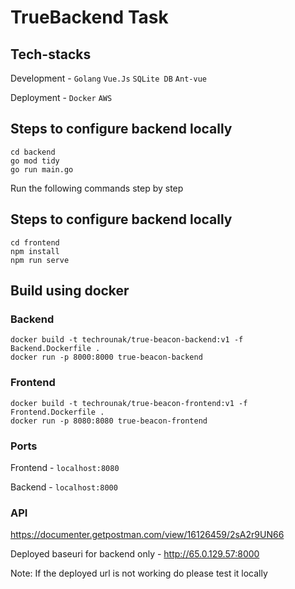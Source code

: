 #  TrueBackend Task

## Tech-stacks 
Development - `Golang` `Vue.Js` `SQLite DB` `Ant-vue`

Deployment - `Docker` `AWS` 
## Steps to configure backend locally

```
cd backend
go mod tidy
go run main.go
```
Run the following commands step by step

## Steps to configure backend locally

```
cd frontend
npm install
npm run serve
```
## Build using docker 

###  Backend
```
docker build -t techrounak/true-beacon-backend:v1 -f Backend.Dockerfile .
docker run -p 8000:8000 true-beacon-backend 
```
### Frontend
```
docker build -t techrounak/true-beacon-frontend:v1 -f Frontend.Dockerfile .
docker run -p 8080:8080 true-beacon-frontend 
```

### Ports 
Frontend - `localhost:8080`

Backend - `localhost:8000`

### API
https://documenter.getpostman.com/view/16126459/2sA2r9UN66 

Deployed baseuri for backend only - http://65.0.129.57:8000

Note: If the deployed url is not working do please test it locally